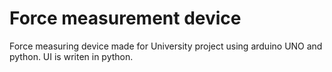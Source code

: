 # Force measurement device

Force measuring device made for University project using arduino UNO and python.
UI is writen in python.

